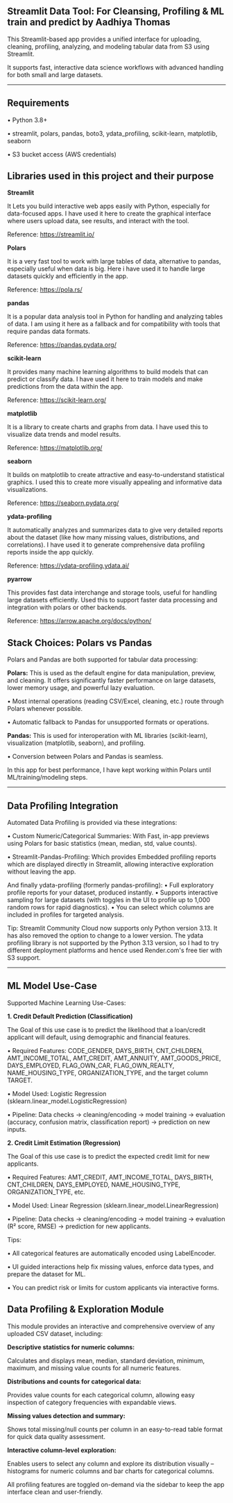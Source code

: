 ## Streamlit Data Tool:  For Cleansing, Profiling & ML train and predict by Aadhiya Thomas

This Streamlit-based app provides a unified interface for uploading, cleaning, profiling, analyzing, and modeling tabular data from S3 using Streamlit.

It supports fast, interactive data science workflows with advanced handling for both small and large datasets.
________________________________________
## Requirements

•	Python 3.8+

•	streamlit, polars, pandas, boto3, ydata_profiling, scikit-learn, matplotlib, seaborn

•	S3 bucket access (AWS credentials)


## Libraries used in this project  and their purpose
**Streamlit**

It Lets you build interactive web apps easily with Python, especially for data-focused apps.
I have used it here to create the graphical interface where users upload data, see results, and interact with the tool.

Reference: https://streamlit.io/

**Polars**

It is a very fast tool to work with large tables of data, alternative to pandas, especially useful when data is big.
Here i have used it to handle large datasets quickly and efficiently in the app.

Reference: https://pola.rs/

**pandas**

It is a popular data analysis tool in Python for handling and analyzing tables of data.
I am using it here as a fallback and for compatibility with tools that require pandas data formats.

Reference: https://pandas.pydata.org/

**scikit-learn**

It provides many machine learning algorithms to build models that can predict or classify data.
I have used it here to train models and make predictions from the data within the app.

Reference: https://scikit-learn.org/

**matplotlib**

It is a library to create charts and graphs from data.
I have used this to visualize data trends and model results.

Reference: https://matplotlib.org/

**seaborn**

It builds on matplotlib to create attractive and easy-to-understand statistical graphics.
I used this to create more visually appealing and informative data visualizations.

Reference: https://seaborn.pydata.org/

**ydata-profiling**

It automatically analyzes and summarizes data to give very detailed reports about the dataset (like how many missing values, distributions, and correlations).
I have used it to generate comprehensive data profiling reports inside the app quickly.

Reference: https://ydata-profiling.ydata.ai/

**pyarrow**

This provides fast data interchange and storage tools, useful for handling large datasets efficiently.
Used this to support faster data processing and integration with polars or other backends.

Reference: https://arrow.apache.org/docs/python/

## Stack Choices: Polars vs Pandas

Polars and Pandas are both supported for tabular data processing:

 **Polars:** This is used as the default engine for data manipulation, preview, and cleaning. It offers significantly faster performance on large datasets, lower memory usage, and powerful lazy evaluation.
 
•	Most internal operations (reading CSV/Excel, cleaning, etc.) route through Polars whenever possible.

•	Automatic fallback to Pandas for unsupported formats or operations.

**Pandas:** This is used for interoperation with ML libraries (scikit-learn), visualization (matplotlib, seaborn), and profiling.

•	Conversion between Polars and Pandas is seamless.

In this app for best performance, I have kept working within Polars until ML/training/modeling steps.

________________________________________

## Data Profiling Integration

Automated Data Profiling is provided via these integrations:

•	Custom Numeric/Categorical Summaries: With Fast, in-app previews using Polars for basic statistics (mean, median, std, value counts).

•	Streamlit-Pandas-Profiling: Which provides Embedded profiling reports which are displayed directly in Streamlit, allowing interactive exploration without leaving the app.

And finally ydata-profiling (formerly pandas-profiling):
•	Full exploratory profile reports for your dataset, produced instantly.
•	Supports interactive sampling for large datasets (with toggles in the UI to profile up to 1,000 random rows for rapid diagnostics).
•	You can select which columns are included in profiles for targeted analysis.

Tip: Streamlit Community Cloud now supports only Python version 3.13. It has also removed the option to change to a lower version. The ydata profiling library is not supported by the Python 3.13 version, so I had to try different deployment platforms and hence used Render.com's free tier with S3 support.

________________________________________

## ML Model Use-Case

Supported Machine Learning Use-Cases:

**1.	Credit Default Prediction (Classification)**

The Goal of this use case is to predict the likelihood that a loan/credit applicant will default, using demographic and financial features.

•	Required Features: CODE_GENDER, DAYS_BIRTH, CNT_CHILDREN, AMT_INCOME_TOTAL, AMT_CREDIT, AMT_ANNUITY, AMT_GOODS_PRICE, DAYS_EMPLOYED, FLAG_OWN_CAR, FLAG_OWN_REALTY, NAME_HOUSING_TYPE, ORGANIZATION_TYPE, and the target column TARGET.

•	Model Used: Logistic Regression (sklearn.linear_model.LogisticRegression)

•	Pipeline: Data checks → cleaning/encoding → model training → evaluation (accuracy, confusion matrix, classification report) → prediction on new inputs.

**2.	Credit Limit Estimation (Regression)**

The Goal of this use case is to predict the expected credit limit for new applicants.

•	Required Features: AMT_CREDIT, AMT_INCOME_TOTAL, DAYS_BIRTH, CNT_CHILDREN, DAYS_EMPLOYED, NAME_HOUSING_TYPE, ORGANIZATION_TYPE, etc.

•	Model Used: Linear Regression (sklearn.linear_model.LinearRegression)

•	Pipeline: Data checks → cleaning/encoding → model training → evaluation (R² score, RMSE) → prediction for new applicants.

Tips:

•	All categorical features are automatically encoded using LabelEncoder.

•	UI guided interactions help fix missing values, enforce data types, and prepare the dataset for ML.

•	You can predict risk or limits for custom applicants via interactive forms.



## Data Profiling & Exploration Module 

This module provides an interactive and comprehensive overview of any uploaded CSV dataset, including:

**Descriptive statistics for numeric columns:**

Calculates and displays mean, median, standard deviation, minimum, maximum, and missing value counts for all numeric features.

**Distributions and counts for categorical data:**

Provides value counts for each categorical column, allowing easy inspection of category frequencies with expandable views.

**Missing values detection and summary:**

Shows total missing/null counts per column in an easy-to-read table format for quick data quality assessment.

**Interactive column-level exploration:**

Enables users to select any column and explore its distribution visually – histograms for numeric columns and bar charts for categorical columns.

All profiling features are toggled on-demand via the sidebar to keep the app interface clean and user-friendly.
